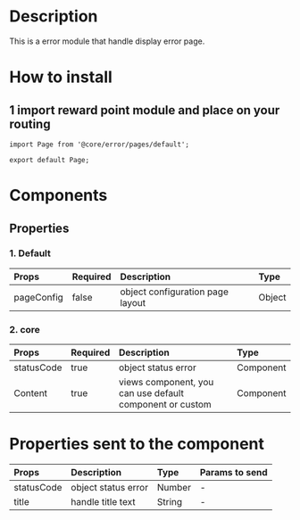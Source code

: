 # Description

This is a error module that handle display error page.

# How to install
## 1 import reward point module and place on your routing

````
import Page from '@core/error/pages/default';

export default Page;
````

# Components
## Properties
### 1. Default

| Props       | Required | Description | Type |
| :---        | :---     | :---        |:---  |
| pageConfig  | false    | object configuration page layout      | Object|

### 2. core
| Props       | Required | Description | Type |
| :---        | :---     | :---        |:---  |
| statusCode  | true    | object status error | Component |
| Content     | true     | views component, you can use default component or custom | Component |

# Properties sent to the component
| Props       | Description | Type | Params to send |
| :---        | :---        |:---  | :---  |
| statusCode  | object status error | Number | - |
| title       | handle title text | String | - |